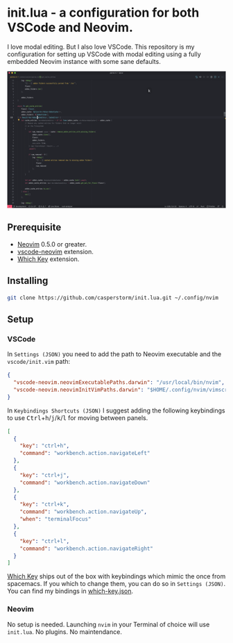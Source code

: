 # init.lua - a configuration for both VSCode and Neovim.

I love modal editing. But I also love VSCode. This repository is my configuration for setting up VSCode with modal editing using a fully embedded Neovim instance with some sane defaults.

![Example](./utils/resources/example.gif)

## Prerequisite

- [Neovim](https://github.com/neovim/neovim) 0.5.0 or greater.
- [vscode-neovim](https://github.com/asvetliakov/vscode-neovim) extension.
- [Which Key](https://github.com/VSpaceCode/vscode-which-key) extension.

## Installing

```sh
git clone https://github.com/casperstorm/init.lua.git ~/.config/nvim
```

## Setup

### VSCode

In `Settings (JSON)` you need to add the path to Neovim executable and the `vscode/init.vim` path:

```json
{
  "vscode-neovim.neovimExecutablePaths.darwin": "/usr/local/bin/nvim",
  "vscode-neovim.neovimInitVimPaths.darwin": "$HOME/.config/nvim/vimscript/vscode/init.vim"
}
```

In `Keybindings Shortcuts (JSON)` I suggest adding the following keybindings to use <kbd>Ctrl</kbd>+<kbd>h</kbd>/<kbd>j</kbd>/<kbd>k</kbd>/<kbd>l</kbd> for moving between panels.

```json
[
  {
    "key": "ctrl+h",
    "command": "workbench.action.navigateLeft"
  },
  {
    "key": "ctrl+j",
    "command": "workbench.action.navigateDown"
  },
  {
    "key": "ctrl+k",
    "command": "workbench.action.navigateUp",
    "when": "terminalFocus"
  },
  {
    "key": "ctrl+l",
    "command": "workbench.action.navigateRight"
  }
]
```

[Which Key](https://github.com/VSpaceCode/vscode-which-key) ships out of the box with keybindings which mimic the once from spacemacs. If you which to change them, you can do so in `Settings (JSON)`. You can find my bindings in [which-key.json](./utils/vscode/which-key.json).

### Neovim

No setup is needed. Launching `nvim` in your Terminal of choice will use `init.lua`. No plugins. No maintendance.
